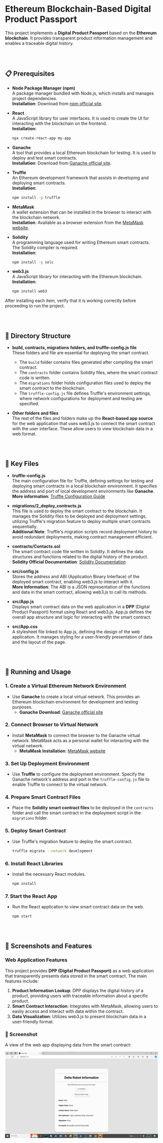 # Ethereum Blockchain-Based Digital Product Passport

This project implements a **Digital Product Passport** based on the **Ethereum blockchain**. It provides transparent product information management and enables a traceable digital history.

<br><br>

## 📋 Prerequisites

- **Node Package Manager (npm)**  
  A package manager bundled with Node.js, which installs and manages project dependencies.  
  **Installation**: Download from [npm official site](https://www.npmjs.com/get-npm).

- **React**  
  A JavaScript library for user interfaces. It is used to create the UI for interacting with the blockchain on the frontend.  
  **Installation**: 
  ```bash
  npx create-react-app my-app
  ```

- **Ganache**  
  A tool that provides a local Ethereum blockchain for testing. It is used to deploy and test smart contracts.  
  **Installation**: Download from [Ganache official site](https://trufflesuite.com/ganache/).

- **Truffle**  
  An Ethereum development framework that assists in developing and deploying smart contracts.  
  **Installation**: 
  ```bash
  npm install -g truffle
  ```

- **MetaMask**  
  A wallet extension that can be installed in the browser to interact with the blockchain network.  
  **Installation**: Available as a browser extension from the [MetaMask website](https://metamask.io/).

- **Solidity**  
  A programming language used for writing Ethereum smart contracts. The Solidity compiler is required.  
  **Installation**: 
  ```bash
  npm install -g solc
  ```

- **web3.js**  
  A JavaScript library for interacting with the Ethereum blockchain.  
  **Installation**: 
  ```bash
  npm install web3
  ```

After installing each item, verify that it is working correctly before proceeding to run the project.

<br><br>

## 📂 Directory Structure

- **build, contracts, migrations folders, and truffle-config.js file**  
  These folders and file are essential for deploying the smart contract.
  - The `build` folder contains files generated after compiling the smart contract.
  - The `contracts` folder contains Solidity files, where the smart contract code is written.
  - The `migrations` folder holds configuration files used to deploy the smart contract to the blockchain.
  - The `truffle-config.js` file defines Truffle's environment settings, where network configurations for deployment and testing are specified.

- **Other folders and files**  
  The rest of the files and folders make up the **React-based app source** for the web application that uses web3.js to connect the smart contract with the user interface. These allow users to view blockchain data in a web format.

<br><br>

## 🔑 Key Files

- **truffle-config.js**  
  The main configuration file for Truffle, defining settings for testing and deploying smart contracts in a local blockchain environment. It specifies the address and port of local development environments like **Ganache**.  
  **More information**: [Truffle Configuration Guide](https://trufflesuite.com/docs/truffle/reference/configuration)

- **migrations/2_deploy_contracts.js**  
  This file is used to deploy the smart contract to the blockchain. It manages the Solidity files to be deployed and deployment settings, utilizing Truffle's migration feature to deploy multiple smart contracts sequentially.  
  **Additional Note**: Truffle's migration scripts record deployment history to avoid redundant deployments, making contract management efficient.

- **contracts/Contacts.sol**  
  The smart contract code file written in Solidity. It defines the data structures and functions related to the digital history of the product.  
  **Solidity Official Documentation**: [Solidity Documentation](https://docs.soliditylang.org/)

- **src/config.js**  
  Stores the address and ABI (Application Binary Interface) of the deployed smart contract, enabling web3.js to interact with it.  
  **More Information**: The ABI is a JSON representation of the functions and data in the smart contract, allowing web3.js to call its methods.

- **src/App.js**  
  Displays smart contract data on the web application in a **DPP** (Digital Product Passport) format using React and web3.js. App.js defines the overall app structure and logic for interacting with the smart contract.

- **src/App.css**  
  A stylesheet file linked to App.js, defining the design of the web application. It manages styling for a user-friendly presentation of data and the layout of the page.

<br><br>

## 🚀 Running and Usage

### 1. Create a Virtual Ethereum Network Environment

- Use **Ganache** to create a local virtual network. This provides an Ethereum blockchain environment for development and testing purposes.
  - **Ganache Download**: [Ganache official site](https://trufflesuite.com/ganache/)

### 2. Connect Browser to Virtual Network

- Install **MetaMask** to connect the browser to the Ganache virtual network. MetaMask acts as a personal wallet for interacting with the virtual network.
  - **MetaMask Installation**: [MetaMask website](https://metamask.io/)

### 3. Set Up Deployment Environment

- Use **Truffle** to configure the deployment environment. Specify the Ganache network's address and port in the `truffle-config.js` file to enable Truffle to connect to the virtual network.

### 4. Prepare Smart Contract Files

- Place the **Solidity smart contract files** to be deployed in the `contracts` folder and call the smart contract in the deployment script in the `migrations` folder.

### 5. Deploy Smart Contract

- Use Truffle's migration feature to deploy the smart contract.
  ```bash
  truffle migrate --network development
  ```

### 6. Install React Libraries

- Install the necessary React modules.
  ```bash
  npm install
  ```

### 7. Start the React App

- Run the React application to view smart contract data on the web.
  ```bash
  npm start
  ```

<br><br>

## 🌟 Screenshots and Features

### Web Application Features

This project provides **DPP (Digital Product Passport)** as a web application that transparently presents data stored in the smart contract. The main features include:

1. **Product Information Lookup**: DPP displays the digital history of a product, providing users with traceable information about a specific product.
2. **Smart Contract Interaction**: Integrates with MetaMask, allowing users to easily access and interact with data within the contract.
3. **Data Visualization**: Utilizes web3.js to present blockchain data in a user-friendly format.

### 📸 Screenshot

A view of the web app displaying data from the smart contract:

![Example of DPP Interface](screenshoots/dpp_example.png)
